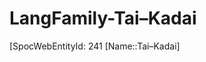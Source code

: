 ﻿---
type: LangFamily
tags: 
- Lang_Family
---

# LangFamily-Tai–Kadai

[SpocWebEntityId: 241
[Name::Tai–Kadai]

